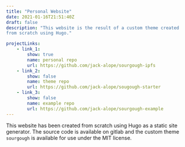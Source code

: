 ```yaml
---
title: "Personal Website"
date: 2021-01-16T21:51:40Z
draft: false
description: "This website is the result of a custom theme created
from scratch using Hugo."

projectLinks:
    - link_1: 
        show: true
        name: personal repo
        url: https://github.com/jack-alope/sourgough-ipfs
    - link_2: 
        show: false
        name: theme repo
        url: https://github.com/jack-alope/sougough-starter
    - link_3: 
        show: false
        name: example repo
        url: https://github.com/jack-alope/sourgough-example    
---
```


This website has been created from scratch using Hugo as a static site
generator. The source code is available on gitlab and the custom theme
`sourgough` is available for use under the MIT license.
